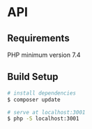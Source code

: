 # API

## Requirements
PHP minimum version 7.4

## Build Setup

```bash
# install dependencies
$ composer update

# serve at localhost:3001
$ php -S localhost:3001
